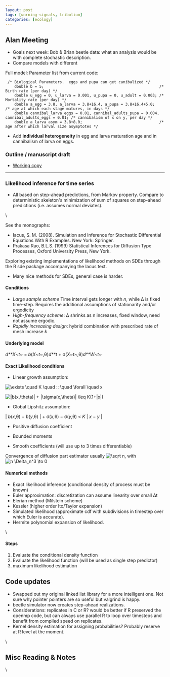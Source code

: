 ```yaml
---
layout: post
tags: [warning-signals, tribolium]
categories: [ecology]
---
```






 





Alan Meeting
------------

-   Goals next week: Bob & Brian beetle data: what an analysis would be
    with complete stochastic description.
-   Compare models with different

Full model: Parameter list from current code:

~~~~ {.de1}
 /* Biological Parameters.  eggs and pupa can get canibalized */
    double b = 5;                                                   /* Birth rate (per day) */
    double u_egg = 0, u_larva = 0.001, u_pupa = 0, u_adult = 0.003; /* Mortality rate (per day) */
    double a_egg = 3.8, a_larva = 3.8+16.4, a_pupa = 3.8+16.4+5.0;    /* age at which each stage matures, in days */
    double cannibal_larva_eggs = 0.01, cannibal_adults_pupa = 0.004, cannibal_adults_eggs = 0.01; /* cannibalism of x on y, per day */
    double a_larva_asym = 3.8+8.0;                                  /* age after which larval size asymptotes */
~~~~

-   Add **individual heterogeneity** in egg and larva maturation age and
    in cannibalism of larva on eggs.

### Outline / manuscript draft

-   [Working
    copy](http://docs.google.com/Doc?docid=0AR6sK_1tc7DZZGdmYnQyZzVfOTI5ams5NnRjMw&hl=en "http://docs.google.com/Doc?docid=0AR6sK_1tc7DZZGdmYnQyZzVfOTI5ams5NnRjMw&hl=en")


------------------------------

### Likelihood inference for time series

-   All based on step-ahead predictions, from Markov property. Compare
    to deterministic skeleton's minimization of sum of squares on
    step-ahead predictions (i.e. assumes normal deviates).

\

See the monographs:

-   Iacus, S. M. (2008). Simulation and Inference for Stochastic
    Differential Equations With R Examples. New York: Springer.
-   Prakasa Rao, B.L.S. (1999) Statistical Inferences for Diffusion Type
    Processes, Oxford University Press, New York.

Exploring existing implementations of likelihood methods on SDEs through
the R sde package accompanying the Iacus text.

-   Many nice methods for SDEs, general case is harder.

#### Conditions

-   *Large sample scheme* Time interval gets longer with *n*, while Δ is
    fixed time-step. Requires the additional assumptions of stationarity
    and/or ergodicity
-   *High-frequency scheme*: Δ shrinks as n increases, fixed window,
    need not assume ergodic.
-   *Rapidly increasing design*: hybrid combination with prescribed rate
    of mesh increase *k*

#### Underlying model

*d**X*~*t*~ = *b*(*X*~*t*~,θ)*d**t* + σ(*X*~*t*~,θ)*d**W*~*t*~

#### Exact Likelihood conditions

-   Linear growth assumption:

![ \\exists \\quad K \\quad :: \\quad \\forall \\quad x
](http://openwetware.org/images/math/f/0/f/f0fa18eefeb2fe80bd3f95ed6c6074a4.png)

![ |b(x,\\theta)| + |\\sigma(x,\\theta)| \\leq K(1+|x|)
](http://openwetware.org/images/math/2/2/8/228467066aa1ebca79a987e2b36fecb4.png)

-   Global Lipshitz assumption:

| *b*(*x*,θ) − *b*(*y*,θ) | + σ(*x*,θ) − σ(*y*,θ) < *K* | *x* − *y* |

-   Positive diffusion coefficient

-   Bounded moments

-   Smooth coefficients (will use up to 3 times differentiable)

Convergence of diffusion part estimator usually ![ \\sqrt n
](http://openwetware.org/images/math/3/3/f/33f89d8758a725273b6b80612bb65276.png),
with ![ n \\Delta\_n\^3 \\to 0
](http://openwetware.org/images/math/4/3/2/432462b0b23ad64c9a1b29f761adb36f.png)

#### Numerical methods

-   Exact likelihood inference (conditional density of process must be
    known)
-   Euler approximation: discretization can assume linearity over small
    Δt
-   Elerian method (Milstein scheme)
-   Kessler (higher order Ito/Taylor expansion)
-   Simulated likelihood (approximate cdf with subdivisions in timestep
    over which Euler is accurate).
-   Hermite polynomial expansion of likelihood.

\

#### Steps

1.  Evaluate the conditional density function
2.  Evaluate the likelihood function (will be used as single step
    predictor)
3.  maximum likelihood estimation

Code updates
------------

-   Swapped out my original linked list library for a more intelligent
    one. Not sure why pointer pointers are so useful but valgrind is
    happy.
-   beetle simulator now creates step-ahead realizations.
-   Considerations: replicates in C or R? would be better if R preserved
    the openmp code, but can always use parallel R to loop over
    timesteps and benefit from compiled speed on replicates.
-   Kernel density estimation for assigning probabilities? Probably
    reserve at R level at the moment.

\

Misc Reading & Notes
--------------------

\


